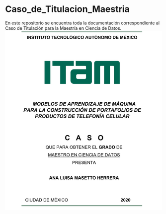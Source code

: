 # Caso_de_Titulacion_Maestria
En este repositorio se encuentra toda la documentación correspondiente al Caso de Titulación para la Maestría en Ciencia de Datos. 
![alt text](readme.png)
